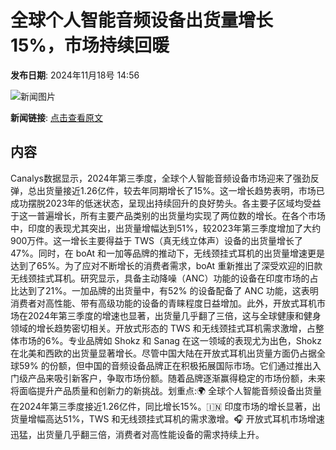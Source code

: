 # ​全球个人智能音频设备出货量增长 15%，市场持续回暖

**发布日期**: 2024年11月18号 14:56

![新闻图片](https://upload.chinaz.com/2024/1118/6386753858299202435890288.png)

**新闻链接**: [点击查看原文](https://www.aibase.com/zh/news/13300)

## 内容

Canalys数据显示，2024年第三季度，全球个人智能音频设备市场迎来了强劲反弹，总出货量接近1.26亿件，较去年同期增长了15%。这一增长趋势表明，市场已成功摆脱2023年的低迷状态，呈现出持续回升的良好势头。各主要子区域均受益于这一普遍增长，所有主要产品类别的出货量均实现了两位数的增长。在各个市场中，印度的表现尤其突出，出货量增幅达到51%，较2023年第三季度增加了大约900万件。这一增长主要得益于 TWS（真无线立体声）设备的出货量增长了47%。同时，在 boAt 和一加等品牌的推动下，无线颈挂式耳机的出货量增速更是达到了65%。为了应对不断增长的消费者需求，boAt 重新推出了深受欢迎的旧款无线颈挂式耳机。研究显示，具备主动降噪（ANC）功能的设备在印度市场的占比达到了21%。一加品牌的出货量中，有52% 的设备配备了 ANC 功能，这表明消费者对高性能、带有高级功能的设备的青睐程度日益增加。此外，开放式耳机市场在2024年第三季度的增速也显著，出货量几乎翻了三倍，这与全球健康和健身领域的增长趋势密切相关。开放式形态的 TWS 和无线颈挂式耳机需求激增，占整体市场的6%。专业品牌如 Shokz 和 Sanag 在这一领域的表现尤为出色，Shokz 在北美和西欧的出货量显著增长。尽管中国大陆在开放式耳机出货量方面仍占据全球59% 的份额，但中国的音频设备品牌正在积极拓展国际市场。它们通过推出入门级产品来吸引新客户，争取市场份额。随着品牌逐渐赢得稳定的市场份额，未来将面临提升产品质量和创新力的新挑战。划重点:🌍 全球个人智能音频设备出货量在2024年第三季度接近1.26亿件，同比增长15%。🇮🇳 印度市场的增长显著，出货量增幅高达51%，TWS 和无线颈挂式耳机的需求激增。🎧 开放式耳机市场增速迅猛，出货量几乎翻三倍，消费者对高性能设备的需求持续上升。
